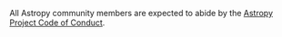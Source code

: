 All Astropy community members are expected to abide by the [Astropy Project Code of Conduct](http://www.astropy.org/code_of_conduct.html).
